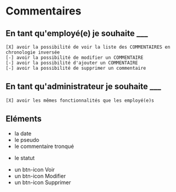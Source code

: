 # Commentaires

## En tant qu'employé(e) je souhaite ___

    [X] avoir la possibilité de voir la liste des COMMENTAIRES en chronologie inversée
    [-] avoir la possibilité de modifier un COMMENTAIRE
    [-] avoir la possibilité d'ajouter un COMMENTAIRE
    [-] avoir la possibilité de supprimer un commentaire

## En tant qu'administrateur je souhaite ___

    [X] avoir les mêmes fonctionnalités que les employé(e)s

## Eléments

- la date 
- le pseudo
- le commentaire tronqué
* le statut
- un btn-icon Voir
- un btn-icon Modifier
- un btn-icon Supprimer
